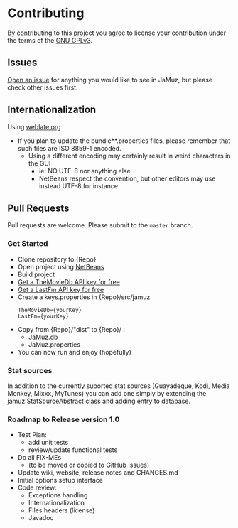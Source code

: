 # Contributing

By contributing to this project you agree to license your contribution under the terms of the [GNU GPLv3](LICENSE).

## Issues

[Open an issue](https://github.com/phramusca/JaMuz/issues?state=open) for anything you would like to see in JaMuz, but please check other issues first.

## Internationalization

Using [weblate.org](https://hosted.weblate.org/engage/jamuz/)

- If you plan to update the bundle**.properties files, please remember that such files are ISO 8859-1 encoded.
  - Using a different encoding may certainly result in weird characters in the GUI
    - ie: NO UTF-8 nor anything else
    - NetBeans respect the convention, but other editors may use instead UTF-8 for instance
 
## Pull Requests

Pull requests are welcome.
Please submit to the `master` branch.

### Get Started

* Clone repository to {Repo}
* Open project using [NetBeans](https://netbeans.org/downloads/)
* Build project
* [Get a TheMovieDb API key for free](https://www.themoviedb.org/faq/api)
* [Get a LastFm API key for free](http://www.last.fm/api/account/create)
* Create a keys.properties in {Repo}/src/jamuz
  ```
  TheMovieDb={yourKey}
  LastFm={yourKey}
  ```
* Copy from {Repo}/"dist" to {Repo}/ :
  * JaMuz.db
  * JaMuz.properties
* You can now run and enjoy (hopefully)

### Stat sources

In addition to the currently suported stat sources (Guayadeque, Kodi, Media Monkey, Mixxx, MyTunes) you can add one simply by extending the jamuz.StatSourceAbstract class and adding entry to database.

### Roadmap to Release version 1.0

- Test Plan:
  - add unit tests
  - review/update functional tests
- Do all FIX-MEs 
  - (to be moved or copied to GitHub Issues)
- Update wiki, website, release notes and CHANGES.md
- Initial options setup interface
- Code review:
  - Exceptions handling
  - Internationalization
  - Files headers (license)
  - Javadoc
